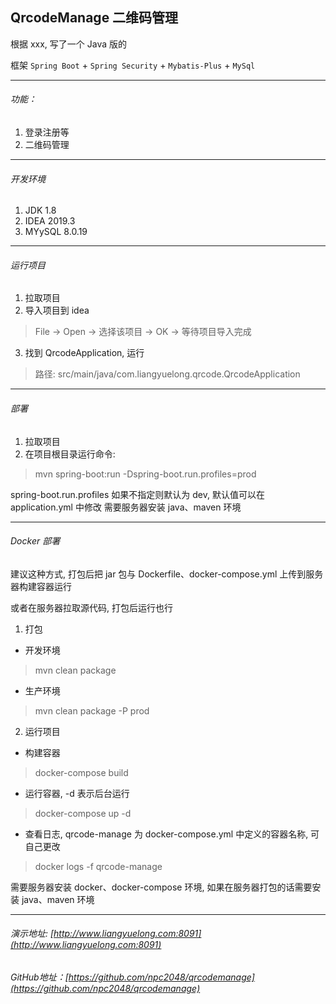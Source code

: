 ## QrcodeManage 二维码管理

根据 xxx, 写了一个 Java 版的

框架 `Spring Boot` + `Spring Security` + `Mybatis-Plus` + `MySql`

***
###### 功能：

1. 登录注册等
2. 二维码管理

***
###### 开发环境

1. JDK 1.8
2. IDEA 2019.3
3. MYySQL 8.0.19

***
###### 运行项目

1. 拉取项目
2. 导入项目到 idea
>  File -> Open -> 选择该项目 -> OK -> 等待项目导入完成
3. 找到 QrcodeApplication, 运行
> 路径: src/main/java/com.liangyuelong.qrcode.QrcodeApplication

***
###### 部署

1. 拉取项目
2. 在项目根目录运行命令:
> mvn spring-boot:run -Dspring-boot.run.profiles=prod

spring-boot.run.profiles 如果不指定则默认为 dev, 默认值可以在 application.yml 中修改
需要服务器安装 java、maven 环境

***
###### Docker 部署

建议这种方式, 打包后把 jar 包与 Dockerfile、docker-compose.yml 上传到服务器构建容器运行

或者在服务器拉取源代码, 打包后运行也行

1. 打包
* 开发环境
> mvn clean package
* 生产环境
> mvn clean package -P prod
2. 运行项目
* 构建容器
> docker-compose build
* 运行容器, -d 表示后台运行
> docker-compose up -d 
* 查看日志, qrcode-manage 为 docker-compose.yml 中定义的容器名称, 可自己更改
> docker logs -f qrcode-manage
 
需要服务器安装 docker、docker-compose 环境, 如果在服务器打包的话需要安装 java、maven 环境 
***
###### 演示地址: [http://www.liangyuelong.com:8091](http://www.liangyuelong.com:8091)

###### GitHub地址：[https://github.com/npc2048/qrcodemanage](https://github.com/npc2048/qrcodemanage)
